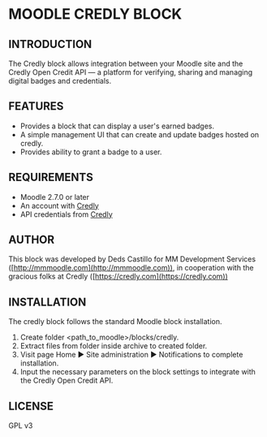 MOODLE CREDLY BLOCK
==========


INTRODUCTION
----------
The Credly block allows integration between your Moodle site and the
Credly Open Credit API — a platform for verifying, sharing and
managing digital badges and credentials.


FEATURES
----------
 * Provides a block that can display a user's earned badges.
 * A simple management UI that can create and update badges hosted on credly.
 * Provides ability to grant a badge to a user.


REQUIREMENTS
----------
 * Moodle 2.7.0 or later
 * An account with [Credly](https://credly.com)
 * API credentials from [Credly](https://credly.com)


AUTHOR
----------
This block was developed by Deds Castillo for
  MM Development Services ([http://mmmoodle.com](http://mmmoodle.com)),
  in cooperation with the gracious folks at Credly ([https://credly.com](https://credly.com))


INSTALLATION
----------
The credly block follows the standard Moodle block installation.

 1. Create folder <path_to_moodle>/blocks/credly.
 2. Extract files from folder inside archive to created folder.
 3. Visit page Home ► Site administration ► Notifications to complete installation.
 4. Input the necessary parameters on the block settings to integrate with the
    Credly Open Credit API.

LICENSE
----------
GPL v3
